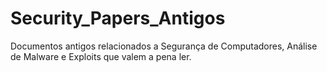 # Security_Papers_Antigos


Documentos antigos relacionados a Segurança de Computadores, Análise de Malware e Exploits que valem a pena ler.
